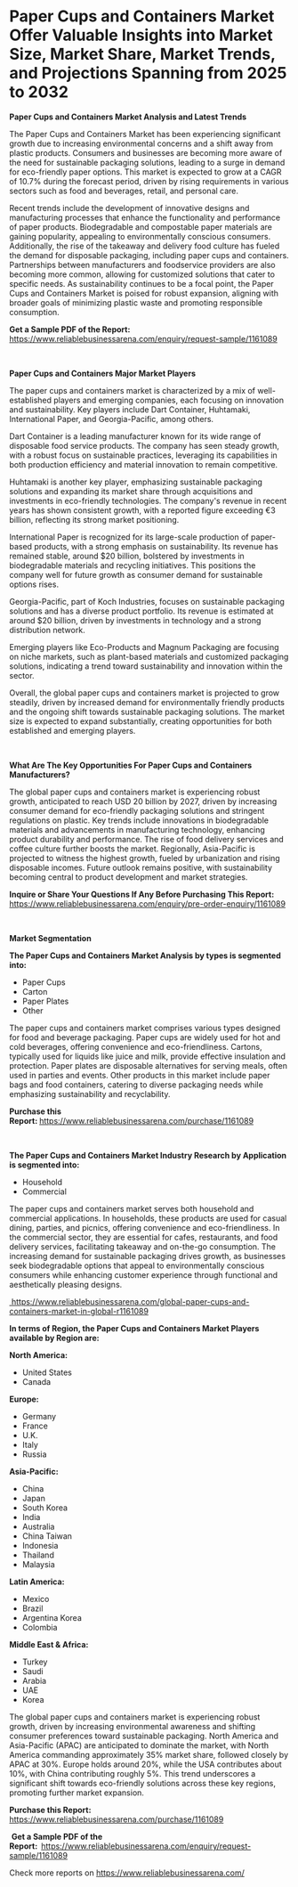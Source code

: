 <p><h1>Paper Cups and Containers Market Offer Valuable Insights into Market Size, Market Share, Market Trends, and Projections Spanning from 2025 to 2032</h1></p><p><strong>Paper Cups and Containers Market Analysis and Latest Trends</strong></p>
<p><p>The Paper Cups and Containers Market has been experiencing significant growth due to increasing environmental concerns and a shift away from plastic products. Consumers and businesses are becoming more aware of the need for sustainable packaging solutions, leading to a surge in demand for eco-friendly paper options. This market is expected to grow at a CAGR of 10.7% during the forecast period, driven by rising requirements in various sectors such as food and beverages, retail, and personal care.</p><p>Recent trends include the development of innovative designs and manufacturing processes that enhance the functionality and performance of paper products. Biodegradable and compostable paper materials are gaining popularity, appealing to environmentally conscious consumers. Additionally, the rise of the takeaway and delivery food culture has fueled the demand for disposable packaging, including paper cups and containers. Partnerships between manufacturers and foodservice providers are also becoming more common, allowing for customized solutions that cater to specific needs. As sustainability continues to be a focal point, the Paper Cups and Containers Market is poised for robust expansion, aligning with broader goals of minimizing plastic waste and promoting responsible consumption.</p></p>
<p><strong>Get a Sample PDF of the Report:&nbsp;</strong> <a href="https://www.reliablebusinessarena.com/enquiry/request-sample/1161089?utm_campaign=2947&utm_medium=2&utm_source=Github&utm_content=ia&utm_term=22032025&utm_id=paper-cups-and-containers">https://www.reliablebusinessarena.com/enquiry/request-sample/1161089</a></p>
<p>&nbsp;</p>
<p><strong>Paper Cups and Containers Major Market Players</strong></p>
<p><p>The paper cups and containers market is characterized by a mix of well-established players and emerging companies, each focusing on innovation and sustainability. Key players include Dart Container, Huhtamaki, International Paper, and Georgia-Pacific, among others. </p><p>Dart Container is a leading manufacturer known for its wide range of disposable food service products. The company has seen steady growth, with a robust focus on sustainable practices, leveraging its capabilities in both production efficiency and material innovation to remain competitive.</p><p>Huhtamaki is another key player, emphasizing sustainable packaging solutions and expanding its market share through acquisitions and investments in eco-friendly technologies. The company's revenue in recent years has shown consistent growth, with a reported figure exceeding €3 billion, reflecting its strong market positioning.</p><p>International Paper is recognized for its large-scale production of paper-based products, with a strong emphasis on sustainability. Its revenue has remained stable, around $20 billion, bolstered by investments in biodegradable materials and recycling initiatives. This positions the company well for future growth as consumer demand for sustainable options rises.</p><p>Georgia-Pacific, part of Koch Industries, focuses on sustainable packaging solutions and has a diverse product portfolio. Its revenue is estimated at around $20 billion, driven by investments in technology and a strong distribution network.</p><p>Emerging players like Eco-Products and Magnum Packaging are focusing on niche markets, such as plant-based materials and customized packaging solutions, indicating a trend toward sustainability and innovation within the sector.</p><p>Overall, the global paper cups and containers market is projected to grow steadily, driven by increased demand for environmentally friendly products and the ongoing shift towards sustainable packaging solutions. The market size is expected to expand substantially, creating opportunities for both established and emerging players.</p></p>
<p>&nbsp;</p>
<p><strong>What Are The Key Opportunities For Paper Cups and Containers Manufacturers?</strong></p>
<p><p>The global paper cups and containers market is experiencing robust growth, anticipated to reach USD 20 billion by 2027, driven by increasing consumer demand for eco-friendly packaging solutions and stringent regulations on plastic. Key trends include innovations in biodegradable materials and advancements in manufacturing technology, enhancing product durability and performance. The rise of food delivery services and coffee culture further boosts the market. Regionally, Asia-Pacific is projected to witness the highest growth, fueled by urbanization and rising disposable incomes. Future outlook remains positive, with sustainability becoming central to product development and market strategies.</p></p>
<p><strong>Inquire or Share Your Questions If Any Before Purchasing This Report:</strong> <a href="https://www.reliablebusinessarena.com/enquiry/pre-order-enquiry/1161089?utm_campaign=2947&utm_medium=2&utm_source=Github&utm_content=ia&utm_term=22032025&utm_id=paper-cups-and-containers">https://www.reliablebusinessarena.com/enquiry/pre-order-enquiry/1161089</a></p>
<p>&nbsp;</p>
<p><strong>Market Segmentation</strong></p>
<p><strong>The Paper Cups and Containers Market Analysis by types is segmented into:</strong></p>
<p><ul><li>Paper Cups</li><li>Carton</li><li>Paper Plates</li><li>Other</li></ul></p>
<p><p>The paper cups and containers market comprises various types designed for food and beverage packaging. Paper cups are widely used for hot and cold beverages, offering convenience and eco-friendliness. Cartons, typically used for liquids like juice and milk, provide effective insulation and protection. Paper plates are disposable alternatives for serving meals, often used in parties and events. Other products in this market include paper bags and food containers, catering to diverse packaging needs while emphasizing sustainability and recyclability.</p></p>
<p><strong>Purchase this Report:&nbsp;</strong><a href="https://www.reliablebusinessarena.com/purchase/1161089?utm_campaign=2947&utm_medium=2&utm_source=Github&utm_content=ia&utm_term=22032025&utm_id=paper-cups-and-containers">https://www.reliablebusinessarena.com/purchase/1161089</a></p>
<p>&nbsp;</p>
<p><strong>The Paper Cups and Containers Market Industry Research by Application is segmented into:</strong></p>
<p><ul><li>Household</li><li>Commercial</li></ul></p>
<p><p>The paper cups and containers market serves both household and commercial applications. In households, these products are used for casual dining, parties, and picnics, offering convenience and eco-friendliness. In the commercial sector, they are essential for cafes, restaurants, and food delivery services, facilitating takeaway and on-the-go consumption. The increasing demand for sustainable packaging drives growth, as businesses seek biodegradable options that appeal to environmentally conscious consumers while enhancing customer experience through functional and aesthetically pleasing designs.</p></p>
<p><a href="https://www.reliablebusinessarena.com/global-paper-cups-and-containers-market-in-global-r1161089?utm_campaign=2947&utm_medium=2&utm_source=Github&utm_content=ia&utm_term=22032025&utm_id=paper-cups-and-containers">&nbsp;https://www.reliablebusinessarena.com/global-paper-cups-and-containers-market-in-global-r1161089</a></p>
<p><strong>In terms of Region, the Paper Cups and Containers Market Players available by Region are:</strong></p>
<p>
    <p> <strong> North America: </strong>
        <ul>
            <li>United States</li>
            <li>Canada</li>
        </ul>
        </p> 
    <p> <strong> Europe: </strong>
        <ul>
            <li>Germany</li>
            <li>France</li>
            <li>U.K.</li>
            <li>Italy</li>
            <li>Russia</li>
        </ul>
        </p> 
    <p> <strong> Asia-Pacific: </strong>
        <ul>
            <li>China</li>
            <li>Japan</li>
            <li>South Korea</li>
            <li>India</li>
            <li>Australia</li>
            <li>China Taiwan</li>
            <li>Indonesia</li>
            <li>Thailand</li>
            <li>Malaysia</li>
        </ul>
        </p> 
    <p> <strong> Latin America: </strong>
        <ul>
            <li>Mexico</li>
            <li>Brazil</li>
            <li>Argentina Korea</li>
            <li>Colombia</li>
        </ul>
        </p> 
    <p> <strong> Middle East & Africa: </strong>
        <ul>
            <li>Turkey</li>
            <li>Saudi</li>
            <li>Arabia</li>
            <li>UAE</li>
            <li>Korea</li>
        </ul>
    </p>
    </p>
<p><p>The global paper cups and containers market is experiencing robust growth, driven by increasing environmental awareness and shifting consumer preferences toward sustainable packaging. North America and Asia-Pacific (APAC) are anticipated to dominate the market, with North America commanding approximately 35% market share, followed closely by APAC at 30%. Europe holds around 20%, while the USA contributes about 10%, with China contributing roughly 5%. This trend underscores a significant shift towards eco-friendly solutions across these key regions, promoting further market expansion.</p></p>
<p><strong>Purchase this Report: </strong><a href="https://www.reliablebusinessarena.com/purchase/1161089?utm_campaign=2947&utm_medium=2&utm_source=Github&utm_content=ia&utm_term=22032025&utm_id=paper-cups-and-containers">https://www.reliablebusinessarena.com/purchase/1161089</a></p>
<p>&nbsp;<strong>Get a Sample PDF of the Report:&nbsp;&nbsp;</strong><a href="https://www.reliablebusinessarena.com/enquiry/request-sample/1161089?utm_campaign=2947&utm_medium=2&utm_source=Github&utm_content=ia&utm_term=22032025&utm_id=paper-cups-and-containers">https://www.reliablebusinessarena.com/enquiry/request-sample/1161089</a></p>
<p><strong></strong></p>
<p>Check more reports on <a href="https://www.reliablebusinessarena.com/?utm_campaign=2947&utm_medium=2&utm_source=Github&utm_content=ia&utm_term=22032025&utm_id=paper-cups-and-containers">https://www.reliablebusinessarena.com/</a></p>